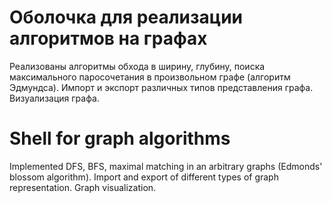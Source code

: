 # Оболочка для реализации алгоритмов на графах

Реализованы алгоритмы обхода в ширину, глубину, поиска максимального паросочетания в произвольном графе (алгоритм Эдмундса). Импорт и экспорт различных типов представления графа. Визуализация графа.

# Shell for graph algorithms

Implemented DFS, BFS, maximal matching in an arbitrary graphs (Edmonds' blossom algorithm). Import and export of different types of graph representation. Graph visualization.

